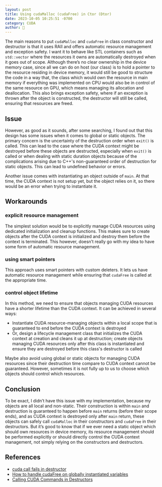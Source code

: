 ```yaml
---
layout: post
title: Using cudaMalloc (cudaFree) in Ctor (Dtor)
date: 2023-10-05 10:25:51 -0700
category: CUDA
author: 🍓
---
```


The main reasons to put `cudaMalloc` and `cudaFree` in class constructor and
destructor is that it uses RAII and offers automatic resource management and
exception safety. I want it to behave like STL containers such as `std::vector`
where the resources it owns are automatically destroyed when it goes out of
scope. Although there’s no clear ownership in the device memory case, since all
we can do on host (our class) is to hold a pointer to the resource residing in
device memory, it would still be good to structure the code in a way that, the
class which would own the resource in main memory if everything was implemented
on CPU would also be in control of the same resource on GPU, which means
managing its allocation and deallocation. This also brings exception safety,
where if an exception is thrown after the object is constructed, the destructor
will still be called, ensuring that resources are freed.

Issue
-----

However, as good as it sounds, after some searching, I found out that this
design has some issues when it comes to global or static objects. The primary
concern is the uncertainty of the destruction order when `exit()` is called.
This can lead to the case where the CUDA context might be destroyed before these
objects are destructed, especially when `exit()` is called or when dealing with
static duration objects because of the complications arising due to C++'s
non-guaranteed order of destruction for static objects. This can lead to
undefined behavior or errors.

Another issue comes with instantiating an object outside of `main`. At that
time, the CUDA context is not setup yet, but the object relies on it, so there
would be an error when trying to instantiate it.

Workarounds
-----------

### explicit resource management

The simplest solution would be to explicitly manage CUDA resources using
dedicated initialization and cleanup functions. This makes sure to create
objects after the CUDA context is initialized and destroy them before the
context is terminated. This however, doesn’t really go with my idea to have
some form of automatic resource management.

### using smart pointers

This approach uses smart pointers with custom deleters. It lets us have
automatic resource management while ensuring that `cudaFree` is called at the
appropriate time.

### control object lifetime

In this method, we need to ensure that objects managing CUDA resources have a
shorter lifetime than the CUDA context. It can be achieved in several ways:

- Instantiate CUDA resource-managing objects within a local scope that is
  guaranteed to end before the CUDA context is destroyed
- Or, design a lifecycle management class that initializes the CUDA context at
  creation and cleans it up at destruction; create objects managing CUDA
  resources only after this class is instantiated and ensure they are destroyed
  before this class's destructor is called

Maybe also avoid using global or static objects for managing CUDA resources
since their destruction time compare to CUDA context cannot be guaranteed.
However, sometimes it is not fully up to us to choose which objects should
control which resources.

Conclusion
----------

To be exact, I didn’t have this issue with my implementation, because my objects
are all local and non-static. Their construction is within `main` and
destruction is guaranteed to happen before `main` returns (before their scope
ends), and as CUDA context is destroyed only after `main` return, these objects
can safely call `cudaMalloc` in their constructors and `cudaFree` in their
destructors. But it’s good to know that if we ever need a static object which
should own resources in device memory, its resource management should be
performed explicitly or should directly control the CUDA context management, not
simply relying on the constructors and destructors.

References
----------

- [cuda call fails in destructor](https://stackoverflow.com/q/35815597/22266244)
- [How to handle cudaFree on globally instantiated variables](https://stackoverflow.com/questions/43235548/how-to-handle-cudafree-on-globally-instantiated-variables)
- [Calling CUDA Commands in Destructors](https://github.com/FLAMEGPU/FLAMEGPU2/issues/190#issue-568403926)
